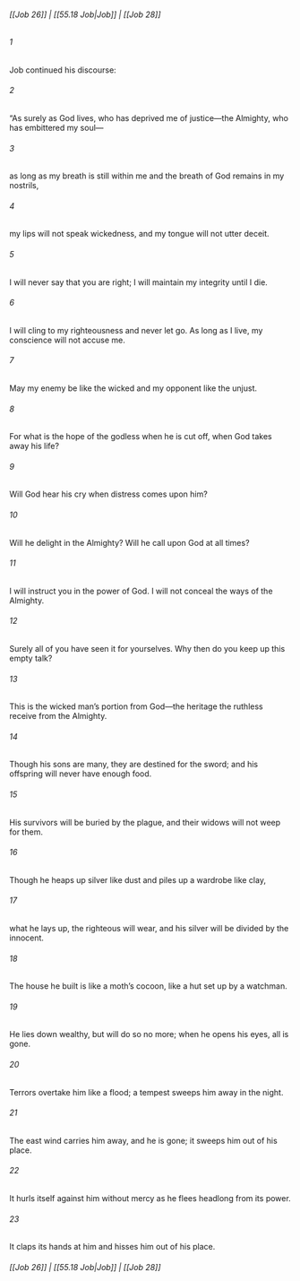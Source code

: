 
###### [[Job 26]] | [[55.18 Job|Job]] | [[Job 28]]

###### 1
Job continued his discourse:
###### 2
“As surely as God lives, who has deprived me of justice—the Almighty, who has embittered my soul—
###### 3
as long as my breath is still within me and the breath of God remains in my nostrils,
###### 4
my lips will not speak wickedness, and my tongue will not utter deceit.
###### 5
I will never say that you are right; I will maintain my integrity until I die.
###### 6
I will cling to my righteousness and never let go. As long as I live, my conscience will not accuse me.
###### 7
May my enemy be like the wicked and my opponent like the unjust.
###### 8
For what is the hope of the godless when he is cut off, when God takes away his life?
###### 9
Will God hear his cry when distress comes upon him?
###### 10
Will he delight in the Almighty? Will he call upon God at all times?
###### 11
I will instruct you in the power of God. I will not conceal the ways of the Almighty.
###### 12
Surely all of you have seen it for yourselves. Why then do you keep up this empty talk?
###### 13
This is the wicked man’s portion from God—the heritage the ruthless receive from the Almighty.
###### 14
Though his sons are many, they are destined for the sword; and his offspring will never have enough food.
###### 15
His survivors will be buried by the plague, and their widows will not weep for them.
###### 16
Though he heaps up silver like dust and piles up a wardrobe like clay,
###### 17
what he lays up, the righteous will wear, and his silver will be divided by the innocent.
###### 18
The house he built is like a moth’s cocoon, like a hut set up by a watchman.
###### 19
He lies down wealthy, but will do so no more; when he opens his eyes, all is gone.
###### 20
Terrors overtake him like a flood; a tempest sweeps him away in the night.
###### 21
The east wind carries him away, and he is gone; it sweeps him out of his place.
###### 22
It hurls itself against him without mercy as he flees headlong from its power.
###### 23
It claps its hands at him and hisses him out of his place.

###### [[Job 26]] | [[55.18 Job|Job]] | [[Job 28]]
